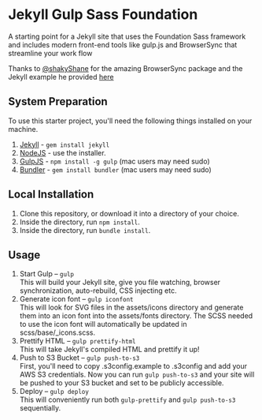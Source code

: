 # Jekyll Gulp Sass Foundation

A starting point for a Jekyll site that uses the Foundation Sass framework and includes modern front-end tools like gulp.js and BrowserSync that streamline your work flow

Thanks to [@shakyShane](https://github.com/shakyShane) for the amazing BrowserSync package and the Jekyll example he provided [here](https://github.com/shakyShane/jekyll-gulp-sass-browser-sync)

## System Preparation

To use this starter project, you'll need the following things installed on your machine.

1. [Jekyll](http://jekyllrb.com/) - `gem install jekyll`
2. [NodeJS](http://nodejs.org) - use the installer.
3. [GulpJS](https://github.com/gulpjs/gulp) - `npm install -g gulp` (mac users may need sudo)
4. [Bundler](http://bundler.io/) - `gem install bundler` (mac users may need sudo)

## Local Installation

1. Clone this repository, or download it into a directory of your choice.
2. Inside the directory, run `npm install`.
3. Inside the directory, run `bundle install`.

## Usage

1. Start Gulp – `gulp` <br> This will build your Jekyll site, give you file watching, browser synchronization, auto-rebuild, CSS injecting etc.
2. Generate icon font – `gulp iconfont` <br> This will look for SVG files in the assets/icons directory and generate them into an icon font into the assets/fonts directory. The SCSS needed to use the icon font will automatically be updated in scss/base/_icons.scss.
3. Prettify HTML – `gulp prettify-html` <br> This will take Jekyll's compiled HTML and prettify it up!
4. Push to S3 Bucket – `gulp push-to-s3` <br> First, you'll need to copy .s3config.example to .s3config and add your AWS S3 credentials. Now you can run `gulp push-to-s3` and your site will be pushed to your S3 bucket and set to be publicly accessible.
5. Deploy – `gulp deploy` <br> This will conveniently run both `gulp-prettify` and `gulp push-to-s3` sequentially.